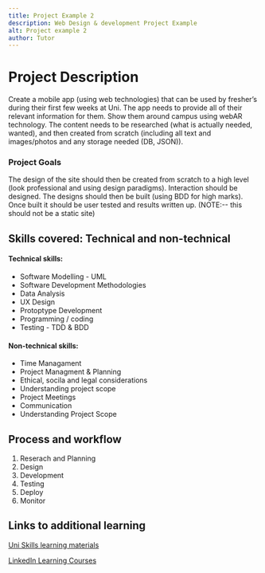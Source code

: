 ```yaml
---
title: Project Example 2
description: Web Design & development Project Example
alt: Project example 2 
author: Tutor
---
```


# Project Description
Create a mobile app (using web technologies) that can be used by fresher’s during their first
few weeks at Uni. The app needs to provide all of their relevant information for them. Show
them around campus using webAR technology. The content needs to be researched (what is
actually needed, wanted), and then created from scratch (including all text and
images/photos and any storage needed (DB, JSON)). 
### Project Goals
The design of the site should then be
created from scratch to a high level (look professional and using design paradigms).
Interaction should be designed. The designs should then be built (using BDD for high marks).
Once built it should be user tested and results written up. (NOTE:-- this should not be a static
site)

    
## Skills covered: Technical and non-technical

#### Technical skills:
<ul>
<li>Software Modelling - UML</li>
<li>Software Development Methodologies</li>
<li>Data Analysis</li>
<li>UX Design</li>
<li>Protoptype Development</li>
<li>Programming / coding</li>
<li>Testing - TDD & BDD</li>
</ul>

#### Non-technical skills:
<ul>
<li>Time Managament</li>
<li>Project Managment & Planning</li>
<li>Ethical, socila and legal considerations</li>
<li>Understanding project scope</li>
<li>Project Meetings</li>
<li>Communication</li>
<li>Understanding Project Scope</li>
</ul>

## Process and workflow

1. Reserach and Planning
2. Design
3. Development
4. Testing
5. Deploy
6. Monitor


## Links to additional learning 

<a href="https://www.edgehill.ac.uk/ls/uni-skills/">Uni Skills learning materials</a>

<a href="https://www.linkedin.com/learning/me?u=35744052">LinkedIn Learning Courses</a>